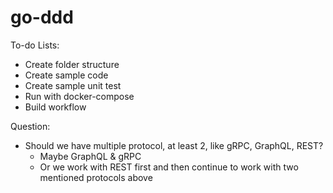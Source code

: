 # go-ddd

To-do Lists:

- Create folder structure 
- Create sample code
- Create sample unit test
- Run with docker-compose 
- Build workflow

Question:

- Should we have multiple protocol, at least 2, like gRPC, GraphQL, REST?
  - Maybe GraphQL & gRPC
  - Or we work with REST first and then continue to work with two mentioned protocols above
